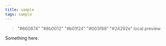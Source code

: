 ```yaml
---
title: sample
tags: sample
---
```

> "#660874"
> "#8b0012"
> "#b01f24"
> "#003f88"
> "#24292e"
> local preview
> <meta http-equiv="content-type" content="text/html; charset=utf-8">
> <script type="text/x-mathjax-config">
> MathJax.Hub.Config({
  > config: ["MMLorHTML.js"],
  > jax: ["input/TeX", "output/HTML-CSS", "output/NativeMML"],
  > extensions: ["MathMenu.js", "MathZoom.js"],
  > TeX: {
    > extensions: ["AMSmath.js", "AMSsymbols.js"],
    > equationNumbers: {autoNumber: "AMS"}
  > }
> });
> </script>
> <script type="text/javascript" src="/usr/share/mathjax/MathJax.js"></script></head>

Something here.
